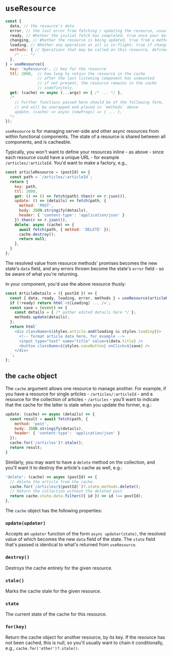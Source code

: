 # `useResource`

```javascript
const {
  data, // the resource's data
  error, // the last error from fetching / updating the resource, usually null
  ready, // Whether the initial fetch has completed, true once your data is ready
  changing, // Whether the resource is being updated, true from a method's call to its resolution.
  loading, // Whether any operation at all is in-flight; true if changing or !ready.
  methods: { // Operations that may be called on this resource, defined below
    /* ... */
  },
} = useResource({
  key: 'myResource', // key for the resource
  ttl: 2000,  // how long to retain the resource in the cache
              // after the last listening component has unmounted
              // if not present, the resource remains in the cache
              // indefinitely.
  get: (cache) => async (...args) => { /* ... */ },
  /*
    // Further functions passed here should be of the following form, 
    // and will be unwrapped and placed in `methods` above
    update: (cache) => async (newProps) => { ... },
  */
});
```

`useResource` is for managing server-side and other async resources from
within functional components.  The state of a resource is shared between
all components, and is cacheable.

Typically, you won't want to define your resources inline - as above - since
each resource could have a unique URL - for example `/articles/:articleId`.
You'd want to make a factory, e.g.,

```javascript
const articleResource = (postId) => {
  const path = `/articles/:articleId`;
  return {
    key: path,
    ttl: 2000,
    get: () => () => fetch(path).then(r => r.json()),
    update: () => (details) => fetch(path, {
      method: 'POST',
      body: JSON.stringify(details),
      header: { 'content-type': 'application/json' }
    }).then(r => r.json()),
    delete: async (cache) => {
      await fetch(path, { method: 'DELETE' });
      cache.destroy();
      return null;
    },
  }
};
```

The resolved value from resource methods' promises becomes the new state's 
`data` field, and any errors thrown become the state's `error` field - so be 
aware of what you're returning.

In your component, you'd use the above resource thusly:

```javascript
const ArticleDetails = ({ postId }) => {
  const { data, ready, loading, error, methods } = useResource(articleResource(postId));
  if (!ready) return html`<${Loading} ... />`;
  const save = (event) => {
    const details = { /* gather edited details here */ };
    methods.update(details);
  };
  return html`
    <div className=${styles.article.and(loading && styles.loading)}>
      <!-- format article data here, for example -->
      <input type="text" name="title" value=${data.title} />
      <button className=${styles.saveButton} onClick=${save} />
    </div>
  `;
};
```

## the `cache` object

The `cache` argument allows one resource to manage another.
For example, if you have a resource for single articles - `/articles/:articleId` - 
and a resource for the collection of articles - `/articles` - you'll want to 
indicate that the cache for the latter is stale when you update the former, e.g.:

```javascript
update: (cache) => async (details) => {
  const result = await fetch(path, {
    method: 'post',
    body: JSON.stringify(details),
    header: { 'content-type': 'application/json' }
  });
  cache.for('/articles')?.stale();
  return result;
}
```

Similarly, you may want to have a `delete` method on the collection, and you'll want it
to destroy the article's cache as well, e.g.:

```javascript
'delete': (cache) => async (postId) => {
  // delete the article from the cache.
  cache.for(`/articles/${postId}`)?.state.methods.delete();
  // Return the collection without the deleted post
  return cache.state.data.filter(({ id }) => id !== postId);
},
```

The `cache` object has the following properties:

### `update(updater)`

Accepts an `updater` function of the form `async updater(state)`,
the resolved value of which becomes the new `data` field of the
state.  The `state` field that's passed is identical to what's 
returned from `useResource`.

### `destroy()`

Destroys the cache entirely for the given resource.

### `stale()`

Marks the cache stale for the given resource.

### `state`

The current state of the cache for this resource.

### `for(key)`

Return the cache object for another resource, by its key.  If the
resource has not been cached, this is null, so you'll usually want
to chain it conditionally, e.g., `cache.for('other')?.stale()`.
